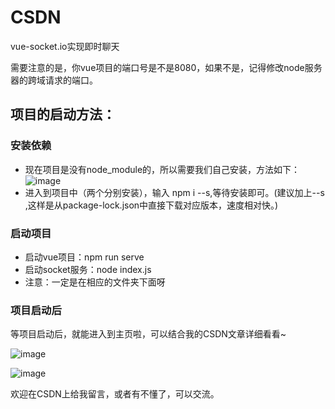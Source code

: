 # CSDN
vue-socket.io实现即时聊天

需要注意的是，你vue项目的端口号是不是8080，如果不是，记得修改node服务器的跨域请求的端口。

## 项目的启动方法：

### 安装依赖

+ 现在项目是没有node_module的，所以需要我们自己安装，方法如下：
![image](https://user-images.githubusercontent.com/71718029/142799777-0cf93aa9-a9a2-49c9-b309-f1f17dba3be6.png)
+ 进入到项目中（两个分别安装），输入 npm i --s,等待安装即可。(建议加上--s ,这样是从package-lock.json中直接下载对应版本，速度相对快。)

### 启动项目

+ 启动vue项目：npm run serve
+ 启动socket服务：node index.js
+ 注意：一定是在相应的文件夹下面呀

### 项目启动后

等项目启动后，就能进入到主页啦，可以结合我的CSDN文章详细看看~

![image](https://user-images.githubusercontent.com/71718029/142800288-2be1eb00-8b26-40df-a80d-e3970c8f7a30.png)

![image](https://user-images.githubusercontent.com/71718029/142800334-df85a229-7a21-4585-b029-2fc6039e2144.png)

欢迎在CSDN上给我留言，或者有不懂了，可以交流。
